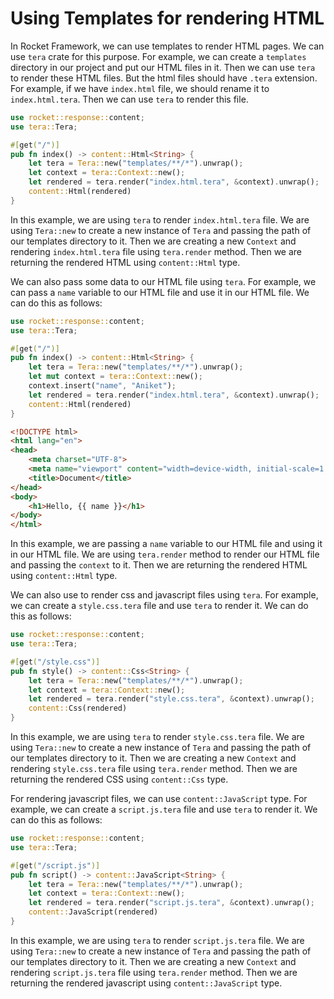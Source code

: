 # Using Templates for rendering HTML

In Rocket Framework, we can use templates to render HTML pages. We can use `tera` crate for this purpose. For example, we can create a `templates` directory in our project and put our HTML files in it. Then we can use `tera` to render these HTML files. But the html files should have `.tera` extension. For example, if we have `index.html` file, we should rename it to `index.html.tera`. Then we can use `tera` to render this file.

```rust
use rocket::response::content;
use tera::Tera;

#[get("/")]
pub fn index() -> content::Html<String> {
    let tera = Tera::new("templates/**/*").unwrap();
    let context = tera::Context::new();
    let rendered = tera.render("index.html.tera", &context).unwrap();
    content::Html(rendered)
}
```

In this example, we are using `tera` to render `index.html.tera` file. We are using `Tera::new` to create a new instance of `Tera` and passing the path of our templates directory to it. Then we are creating a new `Context` and rendering `index.html.tera` file using `tera.render` method. Then we are returning the rendered HTML using `content::Html` type.


We can also pass some data to our HTML file using `tera`. For example, we can pass a `name` variable to our HTML file and use it in our HTML file. We can do this as follows:

```rust
use rocket::response::content;
use tera::Tera;

#[get("/")]
pub fn index() -> content::Html<String> {
    let tera = Tera::new("templates/**/*").unwrap();
    let mut context = tera::Context::new();
    context.insert("name", "Aniket");
    let rendered = tera.render("index.html.tera", &context).unwrap();
    content::Html(rendered)
}
```

```html
<!DOCTYPE html>
<html lang="en">
<head>
    <meta charset="UTF-8">
    <meta name="viewport" content="width=device-width, initial-scale=1.0">
    <title>Document</title>
</head>
<body>
    <h1>Hello, {{ name }}</h1>
</body>
</html> 
```

In this example, we are passing a `name` variable to our HTML file and using it in our HTML file. We are using `tera.render` method to render our HTML file and passing the `context` to it. Then we are returning the rendered HTML using `content::Html` type.


We can also use to render css and javascript files using `tera`. For example, we can create a `style.css.tera` file and use `tera` to render it. We can do this as follows:

```rust
use rocket::response::content;
use tera::Tera;

#[get("/style.css")]
pub fn style() -> content::Css<String> {
    let tera = Tera::new("templates/**/*").unwrap();
    let context = tera::Context::new();
    let rendered = tera.render("style.css.tera", &context).unwrap();
    content::Css(rendered)
}
```

In this example, we are using `tera` to render `style.css.tera` file. We are using `Tera::new` to create a new instance of `Tera` and passing the path of our templates directory to it. Then we are creating a new `Context` and rendering `style.css.tera` file using `tera.render` method. Then we are returning the rendered CSS using `content::Css` type.


For rendering javascript files, we can use `content::JavaScript` type. For example, we can create a `script.js.tera` file and use `tera` to render it. We can do this as follows:

```rust
use rocket::response::content;
use tera::Tera;

#[get("/script.js")]
pub fn script() -> content::JavaScript<String> {
    let tera = Tera::new("templates/**/*").unwrap();
    let context = tera::Context::new();
    let rendered = tera.render("script.js.tera", &context).unwrap();
    content::JavaScript(rendered)
}
```

In this example, we are using `tera` to render `script.js.tera` file. We are using `Tera::new` to create a new instance of `Tera` and passing the path of our templates directory to it. Then we are creating a new `Context` and rendering `script.js.tera` file using `tera.render` method. Then we are returning the rendered javascript using `content::JavaScript` type.